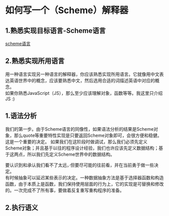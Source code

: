 # 如何写一个（Scheme）解释器

## 1.熟悉实现目标语言-Scheme语言
 [scheme语言](what_scheme.md)

## 2.熟悉实现所用语言
用一种语言实现另一种语言的解释器，你应该熟悉实现所用语言。它就像用中文表达英语世界中的概念，应该要熟悉中文，然后选用合适的词描述英语中对应的概念。  
如果你熟悉JavaScript（JS），那么至少应该理解对象，函数等等。我这里只介绍JS :)

## 1.语法分析
 我们的第一步。由于Scheme语言的同像性，如果语法分析的结果是Scheme对象，那么quote等重要特性实现是只要返回Scheme对象即可，会很方便和稳健。这是一个重要的决定。
 如果我们在这阶段时做调试，那么我们必须先定义Scheme对象；并且基于以往的程序设计经验，我们也许应该先定义数据结构；基于这两点，所以我们先定义Scheme世界中的数据结构。
 
 要认识到和承认我们看不了太远，·但要尽可能的往前看，并在当前勇于做一些决定。  
 有时候抽象可以延迟某些表示的决定。一种数据抽象方法是基于选择器函数和构造函数，由于本质上是函数，我们保持使用层面的行为上，它的实现是可替换和修改的。一次完成不了所有事，要做着反复重写重构程序的准备。

## 2.执行语义
